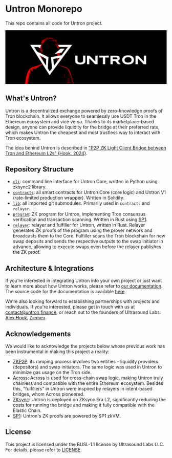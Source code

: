 # Untron Monorepo

This repo contains all code for Untron project.

![Untron Banner](/static/banner.png)

## What's Untron?

Untron is a decentralized exchange powered by zero-knowledge proofs of Tron blockchain. It allows everyone to seamlessly use USDT Tron in the Ethereum ecosystem and vice versa. Thanks to its marketplace-based design, anyone can provide liquidity for the bridge at their preferred rate, which makes Untron the cheapest and most trustless way to interact with Tron ecosystem.

The idea behind Untron is described in ["P2P ZK Light Client Bridge between Tron and Ethereum L2s" (Hook, 2024)](https://ethresear.ch/t/p2p-zk-light-client-bridge-between-tron-and-ethereum-l2s/19931).

## Repository Structure

- [`cli`](/cli): command line interface for Untron Core, written in Python using zksync2 library.
- [`contracts`](/contracts): all smart contracts for Untron Core (core logic) and Untron V1 (rate-limited production wrapper). Written in Solidity.
- [`lib`](/lib): all imported git submodules. Primarily used in `contracts` and `relayer`.
- [`program`](/program): ZK program for Untron, implementing Tron consensus verification and transaction scanning. Written in Rust using [SP1](https://github.com/succinctlabs/sp1).
- [`relayer`](/relayer): relayer and fulfiller for Untron, written in Rust. Relayer generates ZK proofs of the program using the prover network and broadcasts them to the Core. Fulfiller scans the Tron blockchain for new swap deposits and sends the respective outputs to the swap initiator in advance, allowing to execute swaps even before the relayer publishes the ZK proof.

## Architecture & Integrations

If you're interested in integrating Untron into your own project or just want to learn more about how Untron works, please refer to [our documentation](https://docs.untron.finance). The source code for the documentation is available [here](https://github.com/ultrasoundlabs/untron-docs).

We're also looking forward to establishing partnerships with projects and individuals. If you're interested, please get in touch with us at contact@untron.finance, or reach out to the founders of Ultrasound Labs: [Alex Hook](https://github.com/alexhooketh), [Ziemen](https://github.com/ziemen4).

## Acknowledgements

We would like to acknowledge the projects below whose previous work has been instrumental in making this project a reality:

- [ZKP2P](https://zkp2p.xyz): its ramping process involves two entities - liquidity providers (depositors) and swap initiators. The same logic was used in Untron to minimize gas usage on the Tron side.
- [Across](https://across.to): Across is used for cross-chain swap logic, making Untron truly chainless and compatible with the entire Ethereum ecosystem. Besides this, "fulfillers" in Untron were inspired by relayers in intent-based bridges, whom Across pioneered.
- [ZKsync](https://www.zksync.io): Untron is deployed on ZKsync Era L2, significantly reducing the costs for running the bridge and making it fully compatible with the Elastic Chain.
- [SP1](https://github.com/succinctlabs/sp1): Untron's ZK proofs are powered by SP1 zkVM.

## License

This project is licensed under the BUSL-1.1 license by Ultrasound Labs LLC. For details, please refer to [LICENSE](/LICENSE).
